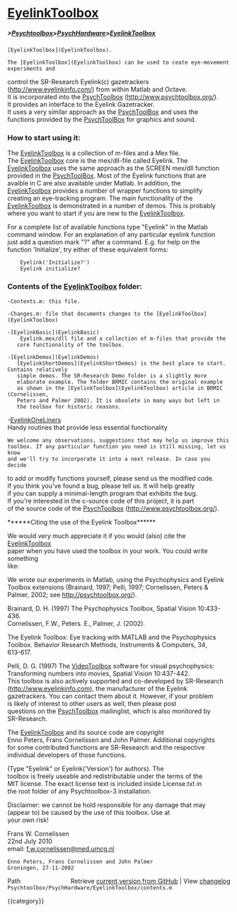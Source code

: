 # [EyelinkToolbox](EyelinkToolbox)
##### >[Psychtoolbox](Psychtoolbox)>[PsychHardware](PsychHardware)>[EyelinkToolbox](EyelinkToolbox)

    [EyelinkToolbox](EyelinkToolbox).  
  
    The [EyelinkToolbox](EyelinkToolbox) can be used to ceate eye-movement experiments and  
   control the SR-Research Eyelink(c) gazetrackers  
   (http://www.eyelinkinfo.com/) from within Matlab and Octave.  
   It is incorporated into the [PsychToolbox](PsychToolbox) (http://www.psychtoolbox.org/).  
   It provides an interface to the Eyelink Gazetracker.  
   It uses a very similar  approach as the [PsychToolBox](PsychToolBox) and uses the  
   functions provided by the [PsychToolBox](PsychToolBox) for graphics and sound.  
  
###    How to start using it:  
  
   The [EyelinkToolbox](EyelinkToolbox) is a collection of m-files and a Mex file.  
   The [EyelinkToolbox](EyelinkToolbox) core is the mex/dll-file called Eyelink. The  
   [EyelinkToolbox](EyelinkToolbox) uses the same approach as the SCREEN mex/dll function  
   provided in the [PsychToolBox](PsychToolBox). Most of the Eyelink functions that are  
   avaible in C are also available under Matlab. In addition, the  
   [EyelinkToolbox](EyelinkToolbox) provides a number of wrapper functions to simplify  
   creating an eye-tracking program. The main functionality of the   
   [EyelinkToolbox](EyelinkToolbox) is demonstrated in a number of demos. This is probably  
   where you want to start if you are new to the [EyelinkToolbox](EyelinkToolbox).  
  
   For a complete list of available functions type "Eyelink" in the Matlab  
   command window. For an explanation of any particular eyelink function  
   just add a question mark "?" after a command. E.g. for help on the   
   function 'Initialize', try either of these equivalent forms:  
  
        Eyelink('Initialize?')  
        Eyelink initialize?  
  
###     Contents of the [EyelinkToolbox](EyelinkToolbox) folder:  
  
    -Contents.m: this file.  
  
    -Changes.m: file that documents changes to the [EyelinkToolbox](EyelinkToolbox)  
  
    -[EyelinkBasic](EyelinkBasic)  
        Eyelink.mex/dll file and a collection of m-files that provide the  
       core functionality of the toolbox.  
  
    -[EyelinkDemos](EyelinkDemos)  
       [EyelinkShortDemos](EyelinkShortDemos) is the best place to start. Contains relatively   
       simple demos. The SR-Research Demo folder is a slightly more  
       elaborate example. The folder BRMIC contains the original example  
       as shown in the [EyelinkToolbox](EyelinkToolbox) article in BRMIC (Cornelissen,  
       Peters and Palmer 2002). It is obsolete in many ways but left in  
       the toolbox for historic reasons.  
  
   -[EyelinkOneLiners](EyelinkOneLiners)  
       Handy routines that provide less essential functionality  
  
    We welcome any observations, suggestions that may help us improve this  
    toolbox. If any particular function you need is still missing, let us know  
    and we'll try to incorporate it into a next release. In case you decide  
   to add or modify functions yourself, please send us the modified code.  
    If you think you've found a bug, please tell us. It will help greatly  
   if you can supply a  minimal-length program that exhibits the bug.  
   If you're interested in the c-source code of this project, it is part  
    of the source code of the [PsychToolbox](PsychToolbox) (http://www.psychtoolbox.org/).  
  
   \*\*\*\*\*\*Citing the use of the Eyelink Toolbox\*\*\*\*\*\*  
  
   We would very much appreciate it if you would (also) cite the [EyelinkToolbox](EyelinkToolbox)  
   paper when you have used the toolbox in your work. You could write something  
   like:  
  
   We wrote our experiments in Matlab, using the Psychophysics and Eyelink  
   Toolbox extensions (Brainard, 1997; Pelli, 1997; Cornelissen, Peters &  
   Palmer, 2002; see http://psychtoolbox.org/).  
  
   Brainard, D. H. (1997) The Psychophysics Toolbox, Spatial Vision 10:433-436.  
   Cornelissen, F.W., Peters. E., Palmer, J. (2002).  
  
   The Eyelink Toolbox: Eye tracking with MATLAB and the Psychophysics  
   Toolbox. Behavior Research Methods, Instruments & Computers, 34,  
   613-617.  
  
   Pelli, D. G. (1997) The [VideoToolbox](VideoToolbox) software for visual psychophysics:  
   Transforming numbers into movies, Spatial Vision 10:437-442.  
   This toolbox is also actively supported and co-developed by SR-Research  
   (http://www.eyelinkinfo.com), the manufacturer of the Eyelink  
   gazetrackers. You can contact them about it. However, if your problem  
   is likely of interest to other users as well, then please post  
   questions on the [PsychToolbox](PsychToolbox) mailinglist, which is also monitored by  
   SR-Research.  
  
   The [EyelinkToolbox](EyelinkToolbox) and its source code are copyright   
   Enno Peters, Frans Cornelissen and John Palmer. Additional copyrights  
   for some contributed functions are SR-Research and the respective  
   individual developers of those functions.  
  
   (Type "Eyelink" or Eyelink('Version') for authors). The  
   toolbox is freely useable and redistributable under the terms of the  
   MIT license. The exact license text is included inside License.txt in  
   the root folder of any Psychtoolbox-3 installation.  
  
   Disclaimer: we cannot be hold responsible for any damage that may  
                (appear to) be caused by the use of this toolbox. Use at  
                your own risk!  
  
  
   Frans W. Cornelissen  
    22nd July 2010  
    email: f.w.cornelissen@med.umcg.nl  
  
    Enno Peters, Frans Cornelissen and John Palmer  
    Groningen, 27-11-2002  
  




<div class="code_header" style="text-align:right;">
  <span style="float:left;">Path&nbsp;&nbsp;</span> <span class="counter">Retrieve <a href=
  "https://raw.github.com/Psychtoolbox-3/Psychtoolbox-3/beta/Psychtoolbox/PsychHardware/EyelinkToolbox/contents.m">current version from GitHub</a> | View <a href=
  "https://github.com/Psychtoolbox-3/Psychtoolbox-3/commits/beta/Psychtoolbox/PsychHardware/EyelinkToolbox/contents.m">changelog</a></span>
</div>
<div class="code">
  <code>Psychtoolbox/PsychHardware/EyelinkToolbox/contents.m</code>
</div>

{{category}}